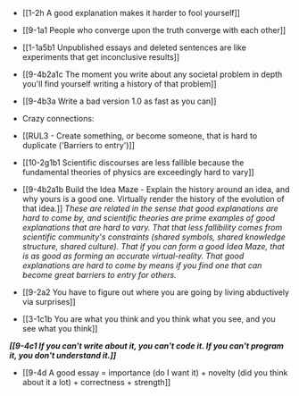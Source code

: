 - [[1-2h A good explanation makes it harder to fool yourself]]
- [[9-1a1 People who converge upon the truth converge with each other]]
- [[1-1a5b1 Unpublished essays and deleted sentences are like experiments that get inconclusive results]]
- [[9-4b2a1c The moment you write about any societal problem in depth you'll find yourself writing a history of that problem]]
- [[9-4b3a Write a bad version 1.0 as fast as you can]]

- Crazy connections:
- [[RUL3 - Create something, or become someone, that is hard to duplicate ('Barriers to entry')]]
- [[10-2g1b1 Scientific discourses are less fallible because the fundamental theories of physics are exceedingly hard to vary]]
- [[9-4b2a1b Build the Idea Maze - Explain the history around an idea, and why yours is a good one. Virtually render the history of the evolution of that idea.]]
*These are related in the sense that good explanations are hard to come by, and scientific theories are prime examples of good explanations that are hard to vary. That that less fallibility comes from scientific community's constraints (shared symbols, shared knowledge structure, shared culture). That if you can form a good Idea Maze, that is as good as forming an accurate virtual-reality. That good explanations are hard to come by means if you find one that can become great barriers to entry for others.*
- [[9-2a2 You have to figure out where you are going by living abductively via surprises]]
- [[3-1c1b You are what you think and you think what you see, and you see what you think]]

***[[9-4c1 If you can't write about it, you can't code it. If you can't program it, you don't understand it.]]***

- [[9-4d A good essay = importance (do I want it) + novelty (did you think about it a lot) + correctness + strength]]
